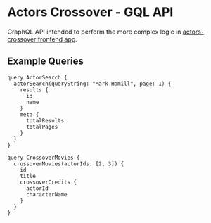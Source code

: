 # Actors Crossover - GQL API
GraphQL API intended to perform the more complex logic in [actors-crossover frontend app](https://github.com/pcrglennon/actors-crossover).

## Example Queries
```gql
query ActorSearch {
  actorSearch(queryString: "Mark Hamill", page: 1) {
    results {
      id
      name
    }
    meta {
      totalResults
      totalPages
    }
  }
}

query CrossoverMovies {
  crossoverMovies(actorIds: [2, 3]) {
    id
    title
    crossoverCredits {
      actorId
      characterName
    }
  }
}
```
